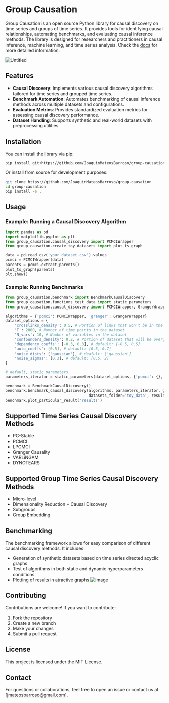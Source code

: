 # Group Causation

Group Causation is an open source Python library for causal discovery on time series and groups of time series. It provides tools for identifying causal relationships, automating benchmarks, and evaluating causal inference methods. The library is designed for researchers and practitioners in causal inference, machine learning, and time series analysis. Check the [docs](https://joaquinmateosbarroso.github.io/group-causation/) for more detailed information.

![Untitled](https://github.com/user-attachments/assets/25aa8679-4185-4d1a-808e-5527c80a301d)


## Features
- **Causal Discovery**: Implements various causal discovery algorithms tailored for time series and grouped time series.
- **Benchmark Automation**: Automates benchmarking of causal inference methods across multiple datasets and configurations.
- **Evaluation Metrics**: Provides standardized evaluation metrics for assessing causal discovery performance.
- **Dataset Handling**: Supports synthetic and real-world datasets with preprocessing utilities.

## Installation

You can install the library via pip:
```sh
pip install git+https://github.com/JoaquinMateosBarroso/group-causation
```

Or install from source for development purposes:
```sh
git clone https://github.com/JoaquinMateosBarroso/group-causation
cd group-causation
pip install -e .
```

## Usage

### Example: Running a Causal Discovery Algorithm

```python
import pandas as pd
import matplotlib.pyplot as plt
from group_causation.causal_discovery import PCMCIWrapper
from group_causation.create_toy_datasets import plot_ts_graph

data = pd.read_csv('your_dataset.csv').values
pcmci = PCMCIWrapper(data)
parents = pcmci.extract_parents()
plot_ts_graph(parents)
plt.show()
```

### Example: Running Benchmarks

```python
from group_causation.benchmark import BenchmarkCausalDiscovery
from group_causation.functions_test_data import static_parameters
from group_causation.causal_discovery import PCMCIWrapper, GrangerWrapper

algorithms = {'pcmci': PCMCIWrapper, 'granger': GrangerWrapper}
dataset_options = {
    'crosslinks_density': 0.5, # Portion of links that won't be in the kind of X_{t-1}->X_t; between 0 and 1
    'T': 2000, # Number of time points in the dataset
    'N_vars': 10, # Number of variables in the dataset
    'confounders_density': 0.2, # Portion of dataset that will be overgenerated as confounders; between 0 and inf
    'dependency_coeffs': [-0.3, 0.3], # default: [-0.5, 0.5]
    'auto_coeffs': [0.5], # default: [0.5, 0.7]
    'noise_dists': ['gaussian'], # deafult: ['gaussian']
    'noise_sigmas': [0.3], # default: [0.5, 2]
}    

# default, static parameters
parameters_iterator = static_parameters(dataset_options, {'pcmci': {}, 'granger': {}})

benchmark = BenchmarkCausalDiscovery()
benchmark.benchmark_causal_discovery(algorithms, parameters_iterator, generate_toy_data=True,
                                     datasets_folder='toy_data', results_folder='results', verbose=1)
benchmark.plot_particular_result('results')
```

## Supported Time Series Causal Discovery Methods
- PC-Stable
- PCMCI
- LPCMCI
- Granger Causality
- VARLiNGAM
- DYNOTEARS

## Supported Group Time Series Causal Discovery Methods
- Micro-level
- Dimensionality Reduction + Causal Discovery
- Subgroups
- Group Embedding

## Benchmarking
The benchmarking framework allows for easy comparison of different causal discovery methods. It includes:
- Generation of synthetic datasets based on time series directed acyclic graphs
- Test of algorithms in both static and dynamic hyperparameters conditions
- Plotting of results in atractive graphs
![image](https://github.com/user-attachments/assets/5fc44e5a-6488-4454-854d-e5737a290426)


## Contributing
Contributions are welcome! If you want to contribute:
1. Fork the repository
2. Create a new branch
3. Make your changes
4. Submit a pull request

## License
This project is licensed under the MIT License.

## Contact
For questions or collaborations, feel free to open an issue or contact us at [jmateosbarroso@gmail.com].


